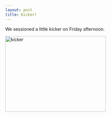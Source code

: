 ```yaml
--- 
layout: post
title: Kicker!
---
```

We sessioned a little kicker on Friday afternoon.

<a href="http://gallery.andrewloe.com/Snowboarding/2005-03-04/"><img src="http://waloeiii.smugmug.com/Snowboarding/2005-03-04/KIF901/823082395_WuhLS-M.jpg" height="240" width="320" alt="kicker" /></a>
